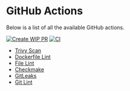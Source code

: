 # GitHub Actions


Below is a list of all the available GitHub actions.

[![Create WIP PR](https://github.com/dogmatic69/actions/workflows/Create%20WIP%20PR/badge.svg)](https://github.com/dogmatic69/actions)
[![CI](https://github.com/dogmatic69/actions/workflows/CI/badge.svg)](https://github.com/dogmatic69/actions)

- [Trivy Scan](./docker-audit-trivy.md)
- [Dockerfile Lint](./docker-lint-hadolint.md)
- [File Lint](./file-lint-awesome-ci.md)
- [Checkmake](./file-lint-checkmake.md)
- [GitLeaks](./git-audit-gitleaks.md)
- [Git Lint](./git-lint-awesome-ci.md)
